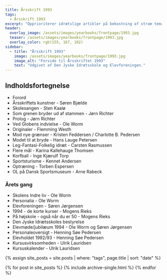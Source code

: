 ```yaml
---
title: Årsskrift 1993
tags:
  - Årsskrift 1993
excerpt: "Opprioriterer idrætslige artikler på bekostning af stram tematisk stil efter ønske fra Elevforeningens generalforsamling."
header:
  overlay_image: /assets/images/yearbooks/frontpage/1993.jpg
  teaser: /assets/images/yearbooks/frontpage/1993.jpg
  overlay_color: rgb(155, 167, 102)
sidebar:
  - title: "Årsskrift 1993"
    image: /assets/images/yearbooks/frontpage/1993.jpg
    image_alt: "Forside til Årsskriftet 1993"
    text: "Udgivet af Den Jyske Idrætsskole og Elevforeningen."
---
```


## Indholdsfortegnelse

- Forord
- Årsskriftets kunstner - Søren Bjælde
- Skolesangen - Sten Kaalø
- Som grenen bryder ud af stammen - Jørn Richter
- Prolog - Jørn Richter
- Ved Globens indvielse - Ole Worm
- Originaler - Flemming Westh
- Mod nye grænser - Kristen Feddersen / Charlotte B. Pedersen
- Modet til at bryde - Hans Lauge Petersen
- Leg-Fantasi-Folkelig idræt - Carsten Rasmussen
- Flere mål - Karina Kallehauge Thomsen
- Korfball - Inge Kjærulf Torp
- Sportsturisme - Kennet Andersen
- Optræning - Torben Espersen
- OL på Dansk Sportsmuseum - Arne Rabeck

### Årets gang

- Skolens Indre liv - Ole Worm
- Personalia - Ole Worm
- Elevforeningen - Søren Jørgensen
- 1994 - de korte kurser - Mogens Rieks
- På højskole - også når du er 50 - Mogens Rieks
- Den Jyske Idrætsskoles bestyrelse
- Elevmøde/jubilæum 1994 - Ole Worm og Søren Jørgensen
- Personaleoversigt - Henning Søe Pedersen
- Elevholdet 1992/93 - Henning Søe Pedersen
- Kursusvirksomheden - Ulrik Lauridsen
- Kursuskalender - Ulrik Lauridsen

{% assign site_posts = site.posts | where: "tags", page.title | sort: "date" %}

<div class="grid__wrapper">
  {% for post in site_posts %}
    {% include archive-single.html %}
  {% endfor %}
</div>
